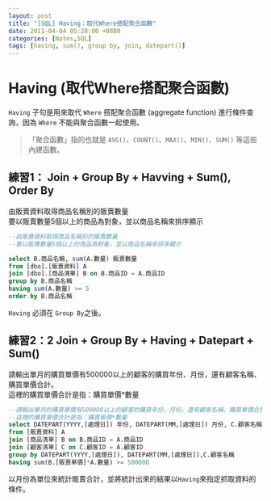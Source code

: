 ```yaml
---
layout: post
title: "[SQL] Having：取代Where搭配聚合函數"
date: 2011-04-04 05:28:00 +0800
categories: [Notes,SQL]
tags: [having, sum(), group by, join, datepart()]
---
```


# Having (取代Where搭配聚合函數)

`Having` 子句是用來取代 `Where` 搭配聚合函數 (aggregate function) 進行條件查詢，因為 `Where` 不能與聚合函數一起使用。

> 「聚合函數」指的也就是 `AVG()`、`COUNT()`、`MAX()`、`MIN()`、`SUM()` 等這些內建函數。

## 練習1： Join + Group By + Havving + Sum(), Order By

由販賣資料取得商品名稱別的販賣數量      
要以販賣數量5個以上的商品為對象，並以商品名稱來排序顯示     

```sql
--由販賣資料取得商品名稱別的販賣數量
--要以販賣數量5個以上的商品為對象，並以商品名稱來排序顯示

select B.商品名稱, sum(A.數量) 販賣數量
from [dbo].[販賣資料] A
join [dbo].[商品清單] B on B.商品ID = A.商品ID
group by B.商品名稱
having sum(A.數量) >= 5
order by B.商品名稱
```

`Having` 必須在 `Group By`之後。


## 練習2：2 Join + Group By + Having + Datepart + Sum()

請輸出單月的購買單價有500000以上的顧客的購買年份、月份，還有顧客名稱、購買單價合計。        
這裡的購買單價合計是指：購買單價*數量   

```sql
--請輸出單月的購買單價有500000以上的顧客的購買年份、月份，還有顧客名稱、購買單價合計。
--這裡的購買單價合計是指：購買單價*數量
select DATEPART(YYYY,[處理日]) 年份, DATEPART(MM,[處理日]) 月份, C.顧客名稱, sum(B.[販賣單價]*A.數量) 購買合計
from [販賣資料] A
join [商品清單] B on B.商品ID = A.商品ID
join [顧客清單] C on C.顧客ID = A.顧客ID
group by DATEPART(YYYY,[處理日]), DATEPART(MM,[處理日]),C.顧客名稱
having sum(B.[販賣單價]*A.數量) >= 500000
```

以月份為單位來統計販賣合計，並將統計出來的結果以`Having`來指定抓取資料的條件。